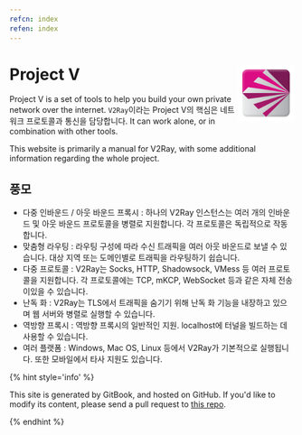 ```yaml
---
refcn: index
refen: index
---
```


# Project V <img style="float: right;" width="100" height="100" src="/resources/v2ray_1024.png" />

Project V is a set of tools to help you build your own private network over the internet. `V2Ray`이라는 Project V의 핵심은 네트워크 프로토콜과 통신을 담당합니다. It can work alone, or in combination with other tools.

This website is primarily a manual for V2Ray, with some additional information regarding the whole project.

## 풍모

* 다중 인바운드 / 아웃 바운드 프록시 : 하나의 V2Ray 인스턴스는 여러 개의 인바운드 및 아웃 바운드 프로토콜을 병렬로 지원합니다. 각 프로토콜은 독립적으로 작동합니다.
* 맞춤형 라우팅 : 라우팅 구성에 따라 수신 트래픽을 여러 아웃 바운드로 보낼 수 있습니다. 대상 지역 또는 도메인별로 트래픽을 라우팅하기 쉽습니다.
* 다중 프로토콜 : V2Ray는 Socks, HTTP, Shadowsock, VMess 등 여러 프로토콜을 지원합니다. 각 프로토콜에는 TCP, mKCP, WebSocket 등과 같은 자체 전송이있을 수 있습니다.
* 난독 화 : V2Ray는 TLS에서 트래픽을 숨기기 위해 난독 화 기능을 내장하고 있으며 웹 서버와 병렬로 실행할 수 있습니다.
* 역방향 프록시 : 역방향 프록시의 일반적인 지원. localhost에 터널을 빌드하는 데 사용할 수 있습니다.
* 여러 플랫폼 : Windows, Mac OS, Linux 등에서 V2Ray가 기본적으로 실행됩니다. 또한 모바일에서 타사 지원도 있습니다.

{% hint style='info' %}

This site is generated by GitBook, and hosted on GitHub. If you'd like to modify its content, please send a pull request to [this repo](https://github.com/v2ray/manual).

{% endhint %}